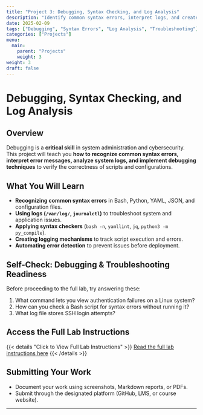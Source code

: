```yaml
---
title: "Project 3: Debugging, Syntax Checking, and Log Analysis"
description: "Identify common syntax errors, interpret logs, and create debugging mechanisms to improve troubleshooting skills."
date: 2025-02-09
tags: ["Debugging", "Syntax Errors", "Log Analysis", "Troubleshooting"]
categories: ["Projects"]
menu:
  main:
    parent: "Projects"
    weight: 3
weight: 3
draft: false
---
```


# Debugging, Syntax Checking, and Log Analysis

## Overview
Debugging is a **critical skill** in system administration and cybersecurity. This project will teach you **how to recognize common syntax errors, interpret error messages, analyze system logs, and implement debugging techniques** to verify the correctness of scripts and configurations.

## What You Will Learn
- **Recognizing common syntax errors** in Bash, Python, YAML, JSON, and configuration files.
- **Using logs (`/var/log/`, `journalctl`)** to troubleshoot system and application issues.
- **Applying syntax checkers** (`bash -n`, `yamllint`, `jq`, `python3 -m py_compile`).
- **Creating logging mechanisms** to track script execution and errors.
- **Automating error detection** to prevent issues before deployment.

## Self-Check: Debugging & Troubleshooting Readiness
Before proceeding to the full lab, try answering these:
1. What command lets you view authentication failures on a Linux system?
2. How can you check a Bash script for syntax errors without running it?
3. What log file stores SSH login attempts?

## Access the Full Lab Instructions
{{< details "Click to View Full Lab Instructions" >}}
[Read the full lab instructions here](./lab)
{{< /details >}}

## Submitting Your Work
- Document your work using screenshots, Markdown reports, or PDFs.
- Submit through the designated platform (GitHub, LMS, or course website).

---

